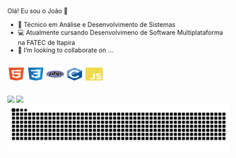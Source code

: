 Olá! Eu sou o João 👋




- 📙 Técnico em Análise e Desenvolvimento de Sistemas
- 💻 Atualmente cursando Desenvolvimeno de Software Multiplataforma na FATEC de Itapira
- 👯 I’m looking to collaborate on ...

<div style="display: inline_block"><br>
  
  <img align="center" alt="Rafa-HTML" height="30" width="40" src="https://raw.githubusercontent.com/devicons/devicon/master/icons/html5/html5-original.svg">
  <img align="center" alt="Rafa-CSS" height="30" width="40" src="https://raw.githubusercontent.com/devicons/devicon/master/icons/css3/css3-original.svg">
  <img align="center" alt="Rafa-Csharp" height="30" width="40" src="https://raw.githubusercontent.com/devicons/devicon/master/icons/php/php-original.svg">
  <img align="center" alt="Rafa-Csharp" height="30" width="40" src="https://raw.githubusercontent.com/devicons/devicon/master/icons/c/c-original.svg">
  <img align="center" alt="Rafa-Js" height="30" width="40" src="https://raw.githubusercontent.com/devicons/devicon/master/icons/javascript/javascript-plain.svg">
</div>
<br>
<a href="https://beacons.ai/JLABatista">
<br>
<div> 
  <a href = "mailto:joao.altafini05@gmail.com"><img src="https://img.shields.io/badge/-Gmail-%23333?style=for-the-badge&logo=gmail&logoColor=white" target="_blank"></a>
  <a href="www.linkedin.com/in/lucas-altafini" target="_blank"><img src="https://img.shields.io/badge/-LinkedIn-%230077B5?style=for-the-badge&logo=linkedin&logoColor=white" target="_blank"></a> 

  <picture align="center">
  <source media="(prefers-color-scheme: dark)" srcset="https://raw.githubusercontent.com/JLBatista/JLBatista/output/github-contribution-grid-snake-dark.svg">
  <source media="(prefers-color-scheme: light)" srcset="https://raw.githubusercontent.com/JLBatista/JLBatista/output/github-contribution-grid-snake-dark.svg">
  <img align="center" alt="github contribution grid snake animation" src="https://raw.githubusercontent.com/JLBatista/JLBatista/output/github-contribution-grid-snake.svg">
</picture>
  
</div>
